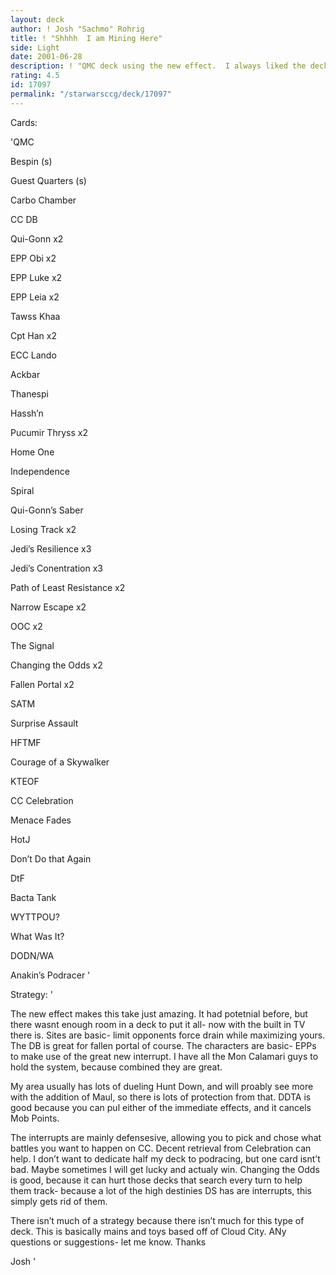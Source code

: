 ```yaml
---
layout: deck
author: ! Josh "Sachmo" Rohrig
title: ! "Shhhh  I am Mining Here"
side: Light
date: 2001-06-28
description: ! "QMC deck using the new effect.  I always liked the deck, so I thought I would give it a shot."
rating: 4.5
id: 17097
permalink: "/starwarsccg/deck/17097"
---
```

Cards: 

'QMC


Bespin (s)

Guest Quarters  (s)

Carbo Chamber

CC DB


Qui-Gonn x2

EPP Obi x2

EPP Luke x2

EPP Leia x2

Tawss Khaa

Cpt Han x2

ECC Lando

Ackbar

Thanespi

Hassh’n

Pucumir Thryss x2


Home One

Independence

Spiral


Qui-Gonn’s Saber


Losing Track x2

Jedi’s Resilience x3

Jedi’s Conentration x3

Path of Least Resistance x2

Narrow Escape x2

OOC x2

The Signal

Changing the Odds x2

Fallen Portal x2

SATM

Surprise Assault

HFTMF

Courage of a Skywalker


KTEOF

CC Celebration

Menace Fades

HotJ

Don’t Do that Again

DtF

Bacta Tank

WYTTPOU?

What Was It?

DODN/WA


Anakin’s Podracer '

Strategy: '

The new effect makes this take just amazing.  It had potetnial before, but there wasnt enough room in a deck to put it all- now with the built in TV there is.  Sites are basic- limit opponents force drain while maximizing yours.  The  DB is great for fallen portal of course.  The characters are basic- EPPs to make use of the great new interrupt.  I have all the Mon Calamari guys to hold the system, because combined they are great.


My area usually has lots of dueling Hunt Down, and will proably see more with the addition of Maul, so there is lots of protection from that.  DDTA is good because you can pul either of the immediate effects, and it cancels Mob Points.


The interrupts are mainly defensesive, allowing you to pick and chose what battles you want to happen on CC.  Decent retrieval from Celebration can help.  I don’t want to dedicate half my deck to podracing, but one card isnt’t bad.  Maybe sometimes I will get lucky and actualy win.  Changing the Odds is good, because it can hurt those decks that search every turn to help them track- because a lot of the high destinies DS has are interrupts, this simply gets rid of them.  


There isn’t much  of a strategy because there isn’t much for this type of deck.  This is basically mains and toys based off of Cloud City.  ANy questions or suggestions- let me know.  Thanks


Josh '
